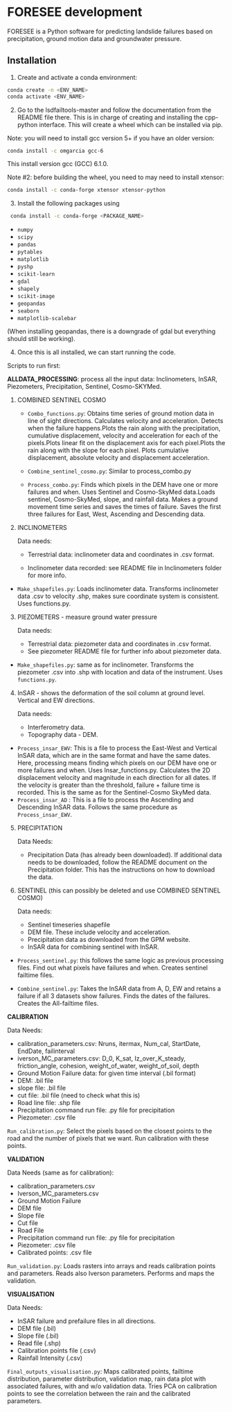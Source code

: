 # FORESEE development #

FORESEE is a Python software for predicting landslide failures based on precipitation, ground motion data and groundwater pressure.

## Installation ##
1. Create and activate a conda environment:

```bash
conda create -n <ENV_NAME>
conda activate <ENV_NAME>
```
2. Go to the lsdfailtools-master and follow the documentation from the README file there. This is in charge of creating and installing the cpp-python interface. This will create a wheel which can be installed via pip.

Note: you will need to install gcc version 5+ if you have an older version:

```bash
conda install -c omgarcia gcc-6
```
This install version gcc (GCC) 6.1.0.

Note #2: before building the wheel, you need to may need to install xtensor:
```bash
conda install -c conda-forge xtensor xtensor-python
```

3. Install the following packages using

```bash
 conda install -c conda-forge <PACKAGE_NAME>
 ```

* `numpy`
* `scipy `
* `pandas`
* `pytables`
* `matplotlib`
* `pyshp`
* `scikit-learn`
* `gdal`
* `shapely`
* `scikit-image`
* `geopandas`
* `seaborn`
* `matplotlib-scalebar`

(When installing geopandas, there is a downgrade of gdal but everything should still be working).

4. Once this is all installed, we can start running the code.

Scripts to run first:

**ALLDATA_PROCESSING**: process all the input data: Inclinometers, InSAR, Piezometers, Precipitation, Sentinel, Cosmo-SKYMed.

1. COMBINED SENTINEL COSMO

    * `Combo_functions.py`: Obtains time series of ground motion data in line of sight directions. Calculates velocity and acceleration. Detects when the failure happens.Plots the rain along with the precipitation, cumulative displacement, velocity and acceleration for each of the pixels.Plots linear fit on the displacement axis for each pixel.Plots the rain along with the slope for each pixel. Plots cumulative displacement, absolute velocity and displacement acceleration.

    * `Combine_sentinel_cosmo.py`: Similar to process_combo.py

    * `Process_combo.py`: Finds which pixels in the DEM have one or more failures and when. Uses Sentinel and Cosmo-SkyMed data.Loads sentinel, Cosmo-SkyMed, slope, and rainfall data. Makes a ground movement time series and saves the times of failure. Saves the first three failures for East, West, Ascending and Descending data.

2. INCLINOMETERS

    Data needs:
    * Terrestrial data: inclinometer data and coordinates in .csv format.

    * Inclinometer data recorded: see README file in Inclinometers folder for more info.

* `Make_shapefiles.py`: Loads inclinometer data. Transforms inclinometer data .csv to velocity .shp, makes sure coordinate system is consistent. Uses functions.py.

3. PIEZOMETERS - measure ground water pressure

     Data needs:

    * Terrestrial data: piezometer data and coordinates in .csv format.
    * See piezometer README file for further info about piezometer data.

* `Make_shapefiles.py`: same as for inclinometer. Transforms the piezometer .csv into .shp with location and data of the instrument. Uses `functions.py`.

4. InSAR - shows the deformation of the soil column at ground level. Vertical and EW directions.

      Data needs:

    * Interferometry data.
    * Topography data - DEM.  


* `Process_insar_EWV`: This is a file to process the East-West and Vertical InSAR data, which are in the same format and have the same dates. Here, processing means finding which pixels on our DEM have one or more failures and when. Uses Insar_functions.py. Calculates the 2D displacement velocity and magnitude in each direction for all dates. If the velocity is greater than the threshold, failure + failure time is recorded. This is the same as for the Sentinel-Cosmo SkyMed data.
* `Process_insar_AD` : This is a file to process the Ascending and Descending InSAR data. Follows the same procedure as `Process_insar_EWV`.

5. PRECIPITATION

      Data Needs:

    * Precipitation Data (has already been downloaded). If additional data needs to be downloaded, follow the README document on the Precipitation folder. This has the instructions on how to download the data.

6. SENTINEL (this can possibly be deleted and use COMBINED SENTINEL COSMO)

      Data needs:

    * Sentinel timeseries shapefile
    * DEM file. These include velocity and acceleration.
    * Precipitation data as downloaded from the GPM website.
    * InSAR data for combining sentinel with InSAR.

* `Process_sentinel.py`: this follows the same logic as previous processing files. Find out what pixels have failures and when. Creates sentinel failtime files.

* `Combine_sentinel.py`: Takes the InSAR data from A, D, EW and retains a failure if all 3 datasets show failures. Finds the dates of the failures. Creates the All-failtime files.

**CALIBRATION**

  Data Needs:

* calibration_parameters.csv: Nruns, itermax, Num_cal, StartDate, EndDate, failinterval
* iverson_MC_parameters.csv: D_0, K_sat, Iz_over_K_steady, friction_angle, cohesion, weight_of_water, weight_of_soil, depth
* Ground Motion Failure data: for given time interval (.bil format)
* DEM: .bil file
* slope file: .bil file
* cut file: .bil file (need to check what this is)
* Road line file: .shp file
* Precipitation command run file: .py file for precipitation
* Piezometer: .csv file

`Run_calibration.py`: Select the pixels based on the closest points to the road and the number of pixels that we want. Run calibration with these points.

**VALIDATION**

  Data Needs (same as for calibration):

* calibration_parameters.csv
* Iverson_MC_parameters.csv
* Ground Motion Failure
* DEM file
* Slope file
* Cut file
* Road File
* Precipitation command run file: .py file for precipitation
* Piezometer: .csv file
* Calibrated points: .csv file

`Run_validation.py`: Loads rasters into arrays and reads calibration points and parameters. Reads also Iverson parameters. Performs and maps the validation.

**VISUALISATION**

Data Needs:

* InSAR failure and prefailure files in all directions.
* DEM file (.bil)
* Slope file (.bil)
* Read file (.shp)
* Calibration points file (.csv)
* Rainfall Intensity (.csv)

`Final_outputs_visualisation.py`: Maps calibrated points, failtime distribution, parameter distribution, validation map, rain data plot with associated failures, with and w/o validation data. Tries PCA on calibration points to see the correlation between the rain and the calibrated parameters.
